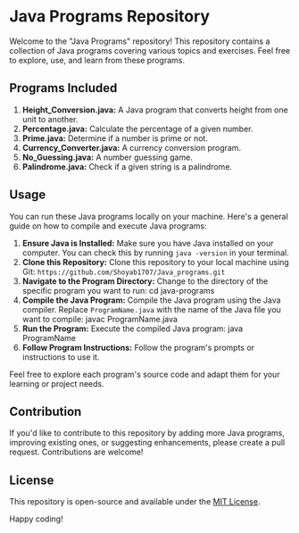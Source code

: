 # Java Programs Repository

Welcome to the "Java Programs" repository! This repository contains a collection of Java programs covering various topics and exercises. Feel free to explore, use, and learn from these programs.

## Programs Included

1. **Height_Conversion.java:** A Java program that converts height from one unit to another.
2. **Percentage.java:** Calculate the percentage of a given number.
3. **Prime.java:** Determine if a number is prime or not.
4. **Currency_Converter.java:** A currency conversion program.
5. **No_Guessing.java:** A number guessing game.
6. **Palindrome.java:** Check if a given string is a palindrome.

## Usage

You can run these Java programs locally on your machine. Here's a general guide on how to compile and execute Java programs:

1. **Ensure Java is Installed:** Make sure you have Java installed on your computer. You can check this by running `java -version` in your terminal.
2. **Clone this Repository:** Clone this repository to your local machine using Git: `https://github.com/Shoyab1707/Java_programs.git`
3. **Navigate to the Program Directory:** Change to the directory of the specific program you want to run: cd java-programs
4. **Compile the Java Program:** Compile the Java program using the Java compiler. Replace `ProgramName.java` with the name of the Java file you want to compile: javac ProgramName.java
5. **Run the Program:** Execute the compiled Java program: java ProgramName
6. **Follow Program Instructions:** Follow the program's prompts or instructions to use it.

Feel free to explore each program's source code and adapt them for your learning or project needs.

## Contribution

If you'd like to contribute to this repository by adding more Java programs, improving existing ones, or suggesting enhancements, please create a pull request. Contributions are welcome!

## License

This repository is open-source and available under the [MIT License](LICENSE.md).

Happy coding!



